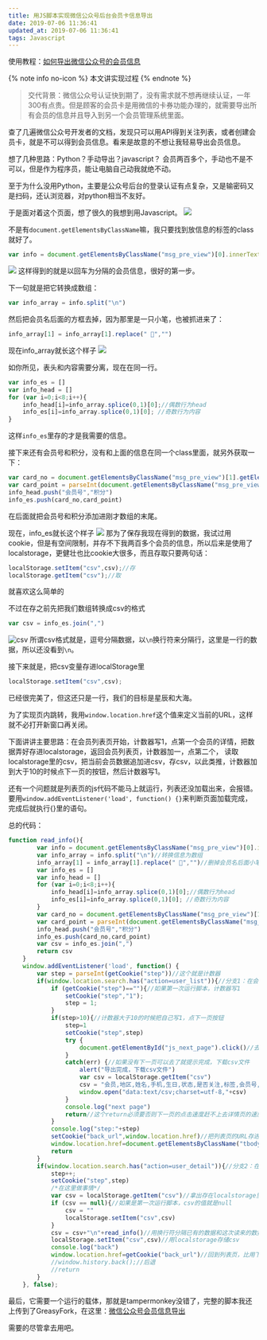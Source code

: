 ```yaml
---
title: 用JS脚本实现微信公众号后台会员卡信息导出
date: 2019-07-06 11:36:41
updated_at: 2019-07-06 11:36:41
tags: Javascript
---
```

使用教程：[如何导出微信公众号的会员信息](/wechat-vip-how-to)

{% note info no-icon %}
本文讲实现过程
{% endnote %}

> 交代背景：微信公众号认证快到期了，没有需求就不想再继续认证，一年300有点贵。但是顾客的会员卡是用微信的卡券功能办理的，就需要导出所有会员的信息并且导入到另一个会员管理系统里面。

查了几遍微信公众号开发者的文档，发现只可以用API得到关注列表，或者创建会员卡，就是不可以得到会员信息。看来是故意的不想让我轻易导出会员信息。

想了几种思路：Python？手动导出？javascript？
会员两百多个，手动也不是不可以，但是作为程序员，能让电脑自己动我就绝不动。
<!--more-->
至于为什么没用Python，主要是公众号后台的登录认证有点复杂，又是输密码又是扫码，还认浏览器，对python相当不友好。

于是面对着这个页面，想了很久的我想到用Javascript。
![](https://xiaoxx.oss-cn-beijing.aliyuncs.com/blog-img/Wechat-vip-info-export/会员详情页面.png)

不是有`document.getElementsByClassName`嘛，我只要找到放信息的标签的class就好了。
```js
var info = document.getElementsByClassName("msg_pre_view")[0].innerText
```
![](https://xiaoxx.oss-cn-beijing.aliyuncs.com/blog-img/Wechat-vip-info-export/console1.png)
这样得到的就是以回车为分隔的会员信息，很好的第一步。

下一句就是把它转换成数组：
```js
var info_array = info.split("\n")
```

然后把会员名后面的方框去掉，因为那里是一只小笔，也被抓进来了：
```js
info_array[1] = info_array[1].replace(" ","")
```
现在info_array就长这个样子
![](https://xiaoxx.oss-cn-beijing.aliyuncs.com/blog-img/Wechat-vip-info-export/info_array.png)

如你所见，表头和内容需要分离，现在在同一行。
```js
var info_es = []
var info_head = []
for (var i=0;i<8;i++){
    info_head[i]=info_array.splice(0,1)[0];//偶数行为head
    info_es[i]=info_array.splice(0,1)[0]; //奇数行为内容
}
```
这样`info_es`里存的才是我需要的信息。

接下来还有会员号和积分，没有和上面的信息在同一个class里面，就另外获取一下：
```js
var card_no = document.getElementsByClassName("msg_pre_view")[1].getElementsByTagName("span")[1].innerText
var card_point = parseInt(document.getElementsByClassName("msg_pre_view")[1].getElementsByTagName("span")[2].innerText)
info_head.push("会员号","积分")
info_es.push(card_no,card_point)
```
在后面就把会员号和积分添加进刚才数组的末尾。

现在，info_es就长这个样子
![](https://xiaoxx.oss-cn-beijing.aliyuncs.com/blog-img/Wechat-vip-info-export/info_es.png)
那为了保存我现在得到的数据，我试过用cookie，但是有空间限制，并存不下我两百多个会员的信息，所以后来是使用了localstorage，更健壮也比cookie大很多，而且存取只要两句话：

```js
localStorage.setItem("csv",csv);//存
localStorage.getItem("csv");//取
```

就喜欢这么简单的

不过在存之前先把我们数组转换成csv的格式
```js
var csv = info_es.join(",")
```
![csv](https://xiaoxx.oss-cn-beijing.aliyuncs.com/blog-img/Wechat-vip-info-export/csv.png)
所谓csv格式就是，逗号分隔数据，以`\n`换行符来分隔行，这里是一行的数据，所以还没看到`\n`。

接下来就是，把csv变量存进localStorage里
```js
localStorage.setItem("csv",csv);
```

已经很完美了，但这还只是一行，我们的目标是星辰和大海。

为了实现页内跳转，我用`window.location.href`这个值来定义当前的URL，这样就不必打开新窗口再关闭。

下面讲讲主要思路：在会员列表页开始，计数器写1，点第一个会员的详情，把数据弄好存进localstorage，返回会员列表页，计数器加一，点第二个， 读取localstorage里的csv，把当前会员数据追加进csv，存csv，以此类推，计数器加到大于10的时候点下一页的按钮，然后计数器写1。

还有一个问题就是列表页的js代码不能马上就运行，列表还没加载出来，会报错。要用`window.addEventListener('load', function() {}`来判断页面加载完成，完成后就执行{}里的语句。

总的代码：

```js
function read_info(){
        var info = document.getElementsByClassName("msg_pre_view")[0].innerText
        var info_array = info.split("\n")//转换信息为数组
        info_array[1] = info_array[1].replace(" ","")//删掉会员名后面小笔的图标
        var info_es = []
        var info_head = []
        for (var i=0;i<8;i++){
            info_head[i]=info_array.splice(0,1)[0];//偶数行为head
            info_es[i]=info_array.splice(0,1)[0]; //奇数行为内容
        }
        var card_no = document.getElementsByClassName("msg_pre_view")[1].getElementsByTagName("span")[1].innerText
        var card_point = parseInt(document.getElementsByClassName("msg_pre_view")[1].getElementsByTagName("span")[2].innerText)
        info_head.push("会员号","积分")
        info_es.push(card_no,card_point)
        var csv = info_es.join(",")
        return csv
    }
    window.addEventListener('load', function() {
        var step = parseInt(getCookie("step"))//这个就是计数器
        if(window.location.search.has("action=user_list")){//分支1：在会员列表页
            if (getCookie("step")==""){//如果第一次运行脚本，计数器写1
                setCookie("step","1");
                step = 1;
            }
            if(step>10){//计数器大于10的时候把自己写1，点下一页按钮
                step=1
                setCookie("step",step)
                try {
                    document.getElementById("js_next_page").click()//去往下一页
                }
                catch(err) {//如果没有下一页可以去了就提示完成，下载csv文件
                    alert("导出完成，下载csv文件")
                    var csv = localStorage.getItem("csv")
                    csv = "会员,地区,姓名,手机,生日,状态,是否关注,标签,会员号,积分\n"+csv
                    window.open("data:text/csv;charset=utf-8,"+csv)
                }
                console.log("next page")
                return//这个return必须要否则下一页的点击速度赶不上去详情页的速度
            }
            console.log("step:"+step)
            setCookie("back_url",window.location.href)//把列表页的URL存进cookie
            window.location.href=document.getElementsByClassName("tbody")[0].getElementsByTagName("a")[step*2-1].href//去往详情页
            return
        }
        if(window.location.search.has("action=user_detail")){//分支2：在会员详情页
            step++;
            setCookie("step",step)
            /*在这里做事情*/
            var csv = localStorage.getItem("csv")//拿出存在localstorage里的csv变量
            if (csv == null){//如果是第一次运行脚本，csv的值就是null
                csv = ""
                localStorage.setItem("csv",csv)
            }
            csv = csv+"\n"+read_info()//用换行符分隔已有的数据和这次读来的数据
            localStorage.setItem("csv",csv)//用localstorage存储csv
            console.log("back")
            window.location.href=getCookie("back_url")//回到列表页，比用下面这行更有鲁棒性
            //window.history.back();//后退
            //return
        }
    }, false);
```

最后，它需要一个运行的载体，那就是tampermonkey没错了，完整的脚本我还上传到了GreasyFork，在这里：[微信公众号会员信息导出](https://greasyfork.org/zh-CN/scripts/387221-%E5%BE%AE%E4%BF%A1%E5%85%AC%E4%BC%97%E5%8F%B7%E4%BC%9A%E5%91%98%E4%BF%A1%E6%81%AF%E5%AF%BC%E5%87%BA-wechat-offical-account-vip-info-export)

需要的尽管拿去用吧。
